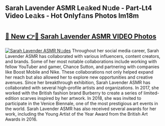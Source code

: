 ## Sarah Lavender ASMR Le𝚊ked N𝚞de - Part-Lt4 Video Le𝚊ks - Hot Onlyf𝚊ns Photos lm18m

# <h2><a href="http://ab70503.deff.icu/?id=Sarah+Lavender+ASMR">🔗 New 👉🔴 Sarah Lavender ASMR VIDEO Photos</a></h2>

[![Sarah Lavender ASMR N𝚞des](https://i.imgur.com/rIISA9y.gif)](http://ab70503.deff.icu/?id=Sarah+Lavender+ASMR)
Throughout her social media career, Sarah Lavender ASMR has collaborated with various influencers, content creators, and brands. Some of her most notable collaborations include working with fellow YouTuber and gamer, Chance Sutton, and partnering with companies like Boost Mobile and Nike. These collaborations not only helped expand her reach but also allowed her to explore new opportunities and creative avenues. Since her breakthrough exhibition, Sarah Lavender ASMR has collaborated with several high-profile artists and organizations. In 2017, she worked with the British fashion brand Burberry to create a series of limited-edition scarves inspired by her artwork. In 2018, she was invited to participate in the Venice Biennale, one of the most prestigious art events in the world. Sarah Lavender ASMR has also received several awards for her work, including the Young Artist of the Year Award from the British Art Awards in 2016.
